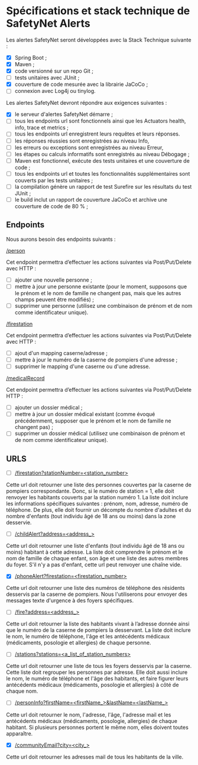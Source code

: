 # Spécifications et stack technique de SafetyNet Alerts

Les alertes SafetyNet seront développées avec la Stack Technique suivante :
-[x]  Spring Boot ; 
-[x]  Maven ; 
-[x]  code versionné sur un repo Git ;
-[ ]  tests unitaires avec JUnit ;
-[x]  couverture de code mesurée avec la librairie JaCoCo ;
-[ ]  connexion avec Log4j ou tinylog.

Les alertes SafetyNet devront répondre aux exigences suivantes :
-[x]  le serveur d'alertes SafetyNet démarre ;
-[ ]  tous les endpoints url sont fonctionnels ainsi que les Actuators health, info, trace et metrics ;
-[ ]  tous les endpoints url enregistrent leurs requêtes et leurs réponses. 
-[ ]  les réponses réussies sont enregistrées au niveau Info, 
-[ ] les erreurs ou exceptions sont enregistrées au niveau Erreur, 
-[ ] les étapes ou calculs informatifs sont enregistrés au niveau Débogage ;
-[ ] Maven est fonctionnel, exécute des tests unitaires et une couverture de code ;
-[ ] tous les endpoints url et toutes les fonctionnalités supplémentaires sont couverts par les tests unitaires ;
-[ ] la compilation génère un rapport de test Surefire sur les résultats du test JUnit ;
-[ ] le build inclut un rapport de couverture JaCoCo et archive une couverture de code de 80 % ;

## Endpoints

Nous aurons besoin des endpoints suivants :

[/person](http://localhost:8080/person)

Cet endpoint permettra d’effectuer les actions suivantes via Post/Put/Delete avec HTTP :
-[ ] ajouter une nouvelle personne ;
-[ ] mettre à jour une personne existante (pour le moment, supposons que le prénom et le nom de famille ne changent pas, mais que les autres champs peuvent être modifiés) ;
-[ ] supprimer une personne (utilisez une combinaison de prénom et de nom comme identificateur unique).

[/firestation](http://localhost:8080/firestation)

Cet endpoint permettra d’effectuer les actions suivantes via Post/Put/Delete avec HTTP :
-[ ]  ajout d'un mapping caserne/adresse ;
-[ ]  mettre à jour le numéro de la caserne de pompiers d'une adresse ;
-[ ]  supprimer le mapping d'une caserne ou d'une adresse.

 [/medicalRecord](http://localhost:8080/medicalRecord)

Cet endpoint permettra d’effectuer les actions suivantes via Post/Put/Delete HTTP :
-[ ]  ajouter un dossier médical ;
-[ ]  mettre à jour un dossier médical existant (comme évoqué précédemment, supposer que le prénom et le nom de famille ne changent pas) ;
-[ ]  supprimer un dossier médical (utilisez une combinaison de prénom et de nom comme identificateur unique).

## URLS
-[ ] [/firestation?stationNumber=<station_number>](http://localhost:8080/firestation?stationNumber=<station_number>)

Cette url doit retourner une liste des personnes couvertes par la caserne de pompiers correspondante.
Donc, si le numéro de station = 1, elle doit renvoyer les habitants couverts par la station numéro 1. 
La liste doit inclure les informations spécifiques suivantes : prénom, nom, adresse, numéro de téléphone. 
De plus, elle doit fournir un décompte du nombre d'adultes et du nombre d'enfants (tout individu âgé de 18 ans ou moins) dans la zone desservie.

-[ ] [/childAlert?address=<address_>](http://localhost:8080/childAlert?address=<address>)

Cette url doit retourner une liste d'enfants (tout individu âgé de 18 ans ou moins) habitant à cette adresse.
La liste doit comprendre le prénom et le nom de famille de chaque enfant, son âge et une liste des autres membres du foyer. 
S'il n'y a pas d'enfant, cette url peut renvoyer une chaîne vide.

-[x] [/phoneAlert?firestation=<firestation_number>](http://localhost:8080/phoneAlert?firestation=<firestation_number>)

Cette url doit retourner une liste des numéros de téléphone des résidents desservis par la caserne de pompiers. 
Nous l'utiliserons pour envoyer des messages texte d'urgence à des foyers spécifiques.

-[ ] [/fire?address=<address_>](http://localhost:8080/fire?address=<address>)

Cette url doit retourner la liste des habitants vivant à l’adresse donnée ainsi que le numéro de la caserne de pompiers la desservant. 
La liste doit inclure le nom, le numéro de téléphone, l'âge et les antécédents médicaux (médicaments, posologie et allergies) de chaque personne.

-[ ] [/stations?stations=<a_list_of_station_numbers>](http://localhost:8080/flood/stations?stations=<a_list_of_station_numbers>)

Cette url doit retourner une liste de tous les foyers desservis par la caserne. 
Cette liste doit regrouper les personnes par adresse. 
Elle doit aussi inclure le nom, le numéro de téléphone et l'âge des habitants, et faire figurer leurs antécédents médicaux (médicaments, posologie et allergies) à côté de chaque nom.

-[ ] [/personInfo?firstName=<firstName_>&lastName=<lastName_>](http://localhost:8080/personInfo?firstName=<firstName>&lastName=<lastName>)

Cette url doit retourner le nom, l'adresse, l'âge, l'adresse mail et les antécédents médicaux (médicaments, posologie, allergies) de chaque habitant. 
Si plusieurs personnes portent le même nom, elles doivent toutes apparaître.

-[x] [/communityEmail?city=<city_>](http://localhost:8080/communityEmail?city=<city>)

Cette url doit retourner les adresses mail de tous les habitants de la ville.
